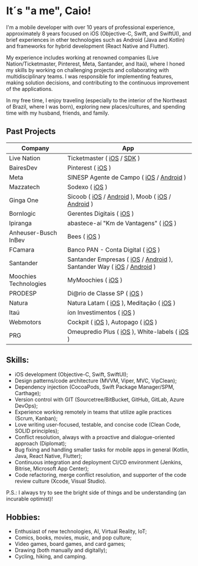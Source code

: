 # It´s "a me", Caio!

I'm a mobile developer with over 10 years of professional experience, approximately 8 years focused on iOS (Objective-C, Swift, and SwiftUI), and brief experiences in other technologies such as Android (Java and Kotlin) and frameworks for hybrid development (React Native and Flutter).

My experience includes working at renowned companies (Live Nation/Ticketmaster, Pinterest, Meta, Santander, and Itaú), where I honed my skills by working on challenging projects and collaborating with multidisciplinary teams. I was responsible for implementing features, making solution decisions, and contributing to the continuous improvement of the applications.

In my free time, I enjoy traveling (especially to the interior of the Northeast of Brazil, where I was born), exploring new places/cultures, and spending time with my husband, friends, and family.

## Past Projects

| Company | App |
|--|--|
|Live Nation| Ticketmaster ( [iOS](https://apps.apple.com/us/app/ticketmaster-buy-sell-tickets/id500003565) / [SDK](https://developer.ticketmaster.com/products-and-docs/sdks/presence-sdk/) )|
|BairesDev| Pinterest ( [iOS](https://apps.apple.com/br/app/pinterest/id429047995) )|
|Meta| SINESP Agente de Campo ( [iOS](https://apps.apple.com/br/app/agente-de-campo/id1513040092) / [Android](https://play.google.com/store/apps/details?id=br.gov.sinesp.agentedecampo&hl=pt_BR&gl=US) )|
|Mazzatech| Sodexo ( [iOS](https://apps.apple.com/br/app/sodexo-brasil/id921795142) )|
|Ginga One| Sicoob ( [iOS](https://apps.apple.com/br/app/sicoob/id416696406) / [Android](https://play.google.com/store/apps/details?id=br.com.sicoobnet&hl=pt_BR&gl=US) ), Moob ( [iOS](https://apps.apple.com/br/app/sicoob-moob/id1446784675) / [Android](https://play.google.com/store/apps/details?id=br.com.sicoob.moob&hl=pt_BR&gl=US) )|
|Bornlogic| Gerentes Digitais ( [iOS](https://apps.apple.com/br/app/gerentes-digitais/id1578496893) )|
|Ipiranga| abastece-aí "Km de Vantagens" ( [iOS](https://apps.apple.com/br/app/abastece-a%C3%AD-cashback-e-pix/id1052059383) )|
|Anheuser-Busch InBev| Bees ( [iOS](https://apps.apple.com/br/app/parceiro-bees-brasil/id1487803580) )|
|FCamara| Banco PAN - Conta Digital ( [iOS](https://apps.apple.com/br/app/banco-pan-conta-digital/id1410400504) )|
|Santander| Santander Empresas ( [iOS](https://apps.apple.com/br/app/santander-empresas/id615442443) / [Android](https://play.google.com/store/apps/details?id=com.santandermovelempresarial.app&hl=pt_BR&gl=US) ), Santander Way ( [iOS](https://apps.apple.com/br/app/santander-way/id1154266372) / [Android](https://play.google.com/store/apps/details?id=br.com.santander.way&hl=pt_BR&gl=US) )|
|Moochies Technologies| MyMoochies ( [iOS](https://apps.apple.com/gb/app/mymoochies/id1585809293) )|
|PRODESP| Di@rio de Classe SP ( [iOS](https://apps.apple.com/br/app/di-rio-de-classe-sp/id1548962574) )|
|Natura| Natura Latam ( [iOS](https://apps.apple.com/br/app/natura-perfumes-e-cosm%C3%A9ticos/id1061637276) ), Meditação ( [iOS](https://apps.apple.com/br/app/medita%C3%A7%C3%A3o-natura/id1407427495) )|
|Itaú| íon Investimentos ( [iOS](https://apps.apple.com/br/app/%C3%ADon-ita%C3%BA-investimentos/id1531733746) )|
|Webmotors| Cockpit ( [iOS](https://apps.apple.com/br/app/cockpit/id1069917512) ), Autopago ( [iOS](https://apps.apple.com/br/app/webmotors-autopago/id1422505821) )|
|PRG| Omeupredio Plus ( [iOS](https://apps.apple.com/br/app/omeupredio-plus/id1503807143) ), White-labels ( [iOS](https://apps.apple.com/br/developer/prg-comercio-e-servicos-de-informatica/id1372617406?see-all=i-phonei-pad-apps) )|  

## Skills:
- iOS development (Objective-C, Swift, SwiftUI);
- Design patterns/code architecture (MVVM, Viper, MVC, VipClean);
- Dependency injection (CocoaPods, Swift Package Manager/SPM, Carthage);
- Version control with GIT (Sourcetree/BitBucket, GitHub, GitLab, Azure DevOps);
- Experience working remotely in teams that utilize agile practices (Scrum, Kanban);
- Love writing user-focused, testable, and concise code (Clean Code, SOLID principles);
- Conflict resolution, always with a proactive and dialogue-oriented approach (Diplomat);
- Bug fixing and handling smaller tasks for mobile apps in general (Kotlin, Java, React Native, Flutter);
- Continuous integration and deployment CI/CD environment (Jenkins, Bitrise, Microsoft App Center);
- Code refactoring, merge conflict resolution, and supporter of the code review culture (Xcode, Visual Studio). 

P.S.: I always try to see the bright side of things and be understanding (an incurable optimist)!

## Hobbies:

- Enthusiast of new technologies, AI, Virtual Reality, IoT;
- Comics, books, movies, music, and pop culture;
- Video games, board games, and card games;
- Drawing (both manually and digitally);
- Cycling, hiking, and camping.
